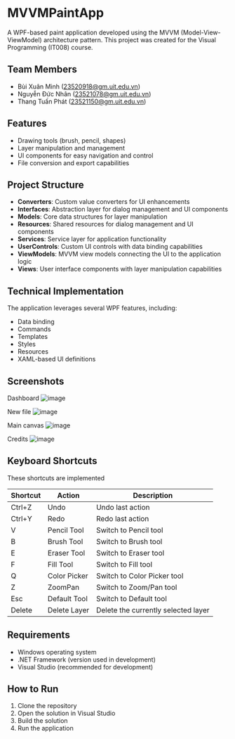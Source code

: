 # MVVMPaintApp

A WPF-based paint application developed using the MVVM (Model-View-ViewModel) architecture pattern. This project was created for the Visual Programming (IT008) course.

## Team Members

- Bùi Xuân Minh (23520918@gm.uit.edu.vn)
- Nguyễn Đức Nhân (23521078@gm.uit.edu.vn)
- Thang Tuấn Phát (23521150@gm.uit.edu.vn)

## Features

- Drawing tools (brush, pencil, shapes)
- Layer manipulation and management
- UI components for easy navigation and control
- File conversion and export capabilities

## Project Structure

- **Converters**: Custom value converters for UI enhancements
- **Interfaces**: Abstraction layer for dialog management and UI components
- **Models**: Core data structures for layer manipulation
- **Resources**: Shared resources for dialog management and UI components
- **Services**: Service layer for application functionality
- **UserControls**: Custom UI controls with data binding capabilities
- **ViewModels**: MVVM view models connecting the UI to the application logic
- **Views**: User interface components with layer manipulation capabilities

## Technical Implementation

The application leverages several WPF features, including:
- Data binding
- Commands
- Templates
- Styles
- Resources
- XAML-based UI definitions

## Screenshots
Dashboard
![image](https://github.com/user-attachments/assets/0848b6dd-2487-4c44-ba5f-27c8e8526062)

New file
![image](https://github.com/user-attachments/assets/cf0f6ff5-6f45-4098-b72e-e08278bb2dae)

Main canvas
![image](https://github.com/user-attachments/assets/87a4c924-d14d-4eb6-8a51-a35b443b48c7)

Credits
![image](https://github.com/user-attachments/assets/7c281699-b510-49a5-b6cf-8275a4fb908f)

## Keyboard Shortcuts

These shortcuts are implemented

| Shortcut | Action | Description |
|----------|--------|-------------|
| Ctrl+Z | Undo | Undo last action |
| Ctrl+Y | Redo | Redo last action |
| V | Pencil Tool | Switch to Pencil tool |
| B | Brush Tool | Switch to Brush tool |
| E | Eraser Tool | Switch to Eraser tool |
| F | Fill Tool | Switch to Fill tool |
| Q | Color Picker | Switch to Color Picker tool |
| Z | ZoomPan | Switch to Zoom/Pan tool |
| Esc | Default Tool | Switch to Default tool |
| Delete | Delete Layer | Delete the currently selected layer |

## Requirements

- Windows operating system
- .NET Framework (version used in development)
- Visual Studio (recommended for development)

## How to Run

1. Clone the repository
2. Open the solution in Visual Studio
3. Build the solution
4. Run the application
